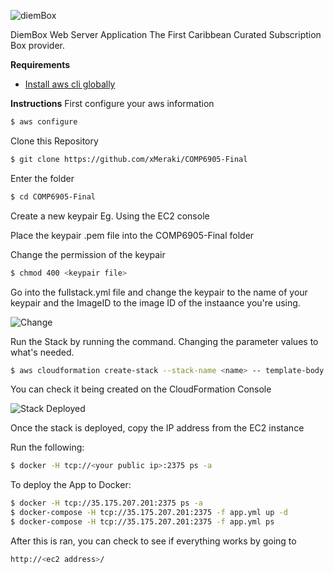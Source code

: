 ![diemBox](https://github.com/xMeraki/COMP6905-Final/blob/master/screenshots/Picture1.jpg)

DiemBox Web Server Application
The First Caribbean Curated Subscription Box provider.

**Requirements**
- [Install aws cli globally](https://docs.aws.amazon.com/cli/latest/userguide/cli-chap-install.html)



**Instructions**
First configure your aws information
```Bash
$ aws configure
```

Clone this Repository

```Bash
$ git clone https://github.com/xMeraki/COMP6905-Final
```

Enter the folder
```Bash
$ cd COMP6905-Final
```

Create a new keypair Eg. Using the EC2 console

Place the keypair .pem file into the COMP6905-Final folder

Change the permission of the keypair
```Bash
$ chmod 400 <keypair file>
```

Go into the fullstack.yml file and change the keypair to the name of your keypair and the ImageID to the image ID of the instaance you're using.

![Change](https://github.com/xMeraki/COMP6905-Final/blob/master/screenshots/change.jpg)



Run the Stack by running the command. Changing the parameter values to what's needed.
```Bash
$ aws cloudformation create-stack --stack-name <name> -- template-body file://$PWD/fullstack.yml --parameters ParameterKey=NumberofAZs
```
You can check it being created on the CloudFormation Console

![Stack Deployed](https://github.com/xMeraki/COMP6905-Final/blob/master/screenshots/stackdeployed.jpeg)

Once the stack is deployed, copy the IP address from the EC2 instance 

Run the following:
```Bash
$ docker -H tcp://<your public ip>:2375 ps -a
```

To deploy the App to Docker:
```Bash
$ docker -H tcp://35.175.207.201:2375 ps -a
$ docker-compose -H tcp://35.175.207.201:2375 -f app.yml up -d
$ docker-compose -H tcp://35.175.207.201:2375 -f app.yml ps

```

After this is ran, you can check to see if everything works by going to
```Bash
http://<ec2 address>/
```


